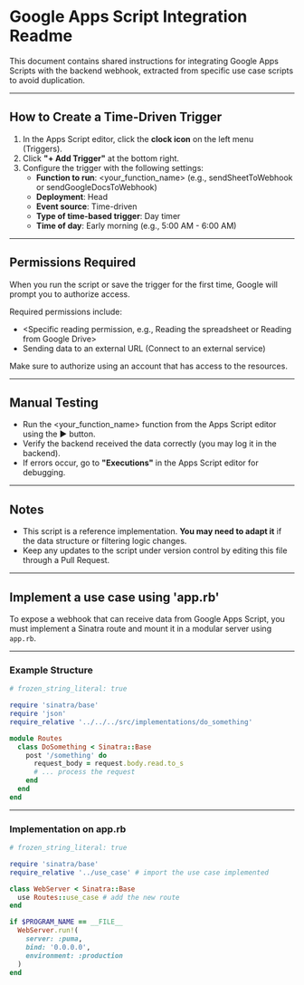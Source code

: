 # Google Apps Script Integration Readme

This document contains shared instructions for integrating Google Apps Scripts with the backend webhook, extracted from specific use case scripts to avoid duplication.

---

## How to Create a Time-Driven Trigger

1. In the Apps Script editor, click the **clock icon** on the left menu (Triggers).
2. Click **"+ Add Trigger"** at the bottom right.
3. Configure the trigger with the following settings:
   - **Function to run**: &lt;your_function_name&gt; (e.g., sendSheetToWebhook or sendGoogleDocsToWebhook)
   - **Deployment**: Head
   - **Event source**: Time-driven
   - **Type of time-based trigger**: Day timer
   - **Time of day**: Early morning (e.g., 5:00 AM - 6:00 AM)

---

## Permissions Required

When you run the script or save the trigger for the first time, Google will prompt you to authorize access.

Required permissions include:
- &lt;Specific reading permission, e.g., Reading the spreadsheet or Reading from Google Drive&gt;
- Sending data to an external URL (Connect to an external service)

Make sure to authorize using an account that has access to the resources.

---

## Manual Testing

- Run the &lt;your_function_name&gt; function from the Apps Script editor using the ▶ button.
- Verify the backend received the data correctly (you may log it in the backend).
- If errors occur, go to **"Executions"** in the Apps Script editor for debugging.

---

## Notes

- This script is a reference implementation. **You may need to adapt it** if the data structure or filtering logic changes.
- Keep any updates to the script under version control by editing this file through a Pull Request.

---

## Implement a use case using 'app.rb'

To expose a webhook that can receive data from Google Apps Script, you must implement a Sinatra route and mount it in a modular server using `app.rb`.

---

### Example Structure

```ruby
# frozen_string_literal: true

require 'sinatra/base'
require 'json'
require_relative '../../../src/implementations/do_something'

module Routes
  class DoSomething < Sinatra::Base
    post '/something' do
      request_body = request.body.read.to_s 
      # ... process the request
    end
  end
end
```

---

### Implementation on app.rb

```ruby
# frozen_string_literal: true

require 'sinatra/base'
require_relative '../use_case' # import the use case implemented

class WebServer < Sinatra::Base
  use Routes::use_case # add the new route
end

if $PROGRAM_NAME == __FILE__
  WebServer.run!(
    server: :puma,
    bind: '0.0.0.0',
    environment: :production
  )
end
```
